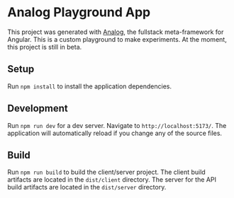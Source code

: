 # Analog Playground App

This project was generated with [Analog](https://analogjs.org), the fullstack meta-framework for Angular. This is a custom playground to make experiments. At the moment, this project is still in beta.

## Setup

Run `npm install` to install the application dependencies.

## Development

Run `npm run dev` for a dev server. Navigate to `http://localhost:5173/`. The application will automatically reload if you change any of the source files.

## Build

Run `npm run build` to build the client/server project. The client build artifacts are located in the `dist/client` directory. The server for the API build artifacts are located in the `dist/server` directory.
